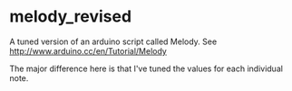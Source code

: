 melody_revised
==============

A tuned version of an arduino script called Melody. See http://www.arduino.cc/en/Tutorial/Melody

The major difference here is that I've tuned the values for each individual note.
